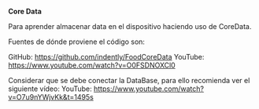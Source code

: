 **Core Data**

Para aprender almacenar data en el dispositivo haciendo uso de CoreData.

Fuentes de dónde proviene el código son:

GitHub: https://github.com/indently/FoodCoreData
YouTube: https://www.youtube.com/watch?v=O0FSDNOXCl0

Considerar que se debe conectar la DataBase, para ello recomienda ver el siguiente vídeo:
YouTube: https://www.youtube.com/watch?v=O7u9nYWjvKk&t=1495s

